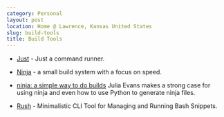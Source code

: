 ```yaml
---
category: Personal
layout: post
location: Home @ Lawrence, Kansas United States
slug: build-tools
title: Build Tools
---
```


- [Just](https://github.com/casey/just) - Just a command runner.

- [Ninja](https://github.com/ninja-build/ninja) - a small build system with a focus on speed.

- [ninja: a simple way to do builds](https://jvns.ca/blog/2020/10/26/ninja--a-simple-way-to-do-builds/) Julia Evans makes a strong case for using ninja and even how to use Python to generate ninja files.

- [Rush](https://github.com/rednafi/rush) - Minimalistic CLI Tool for Managing and Running Bash Snippets.
